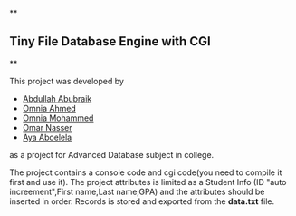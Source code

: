 **

## Tiny File Database Engine with CGI

**

This project was developed by 

 - [Abdullah Abubraik](https://github.com/Abubraik)
 - [Omnia Ahmed](https://github.com/Omnia1Ahmed)
 - [Omnia Mohammed](https://github.com/Omnia-mohamed19)
 - [Omar Nasser](https://github.com/OMRNASSER)
 - [Aya Aboelela](https://github.com/aya-aboelela)

as a project for Advanced Database subject in college.

The project contains a console code and cgi code(you need to compile it first and use it).
The project attributes is limited as a Student Info (ID "auto increement",First name,Last name,GPA) and the attributes should be inserted in order.
Records is stored and exported from the **data.txt** file.
